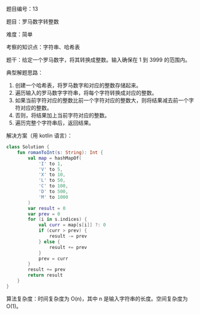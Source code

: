题目编号：13

题目：罗马数字转整数

难度：简单

考察的知识点：字符串、哈希表

题干：给定一个罗马数字，将其转换成整数。输入确保在 1 到 3999 的范围内。

典型解题思路：

1. 创建一个哈希表，将罗马数字和对应的整数存储起来。
2. 遍历输入的罗马数字字符串，将每个字符转换成对应的整数。
3. 如果当前字符对应的整数比前一个字符对应的整数大，则将结果减去前一个字符对应的整数。
4. 否则，将结果加上当前字符对应的整数。
5. 遍历完整个字符串后，返回结果。

解决方案（用 kotlin 语言）：

```kotlin
class Solution {
    fun romanToInt(s: String): Int {
        val map = hashMapOf(
            'I' to 1,
            'V' to 5,
            'X' to 10,
            'L' to 50,
            'C' to 100,
            'D' to 500,
            'M' to 1000
        )
        var result = 0
        var prev = 0
        for (i in s.indices) {
            val curr = map[s[i]] ?: 0
            if (curr > prev) {
                result -= prev
            } else {
                result += prev
            }
            prev = curr
        }
        result += prev
        return result
    }
}
```

算法复杂度：时间复杂度为 O(n)，其中 n 是输入字符串的长度。空间复杂度为 O(1)。
